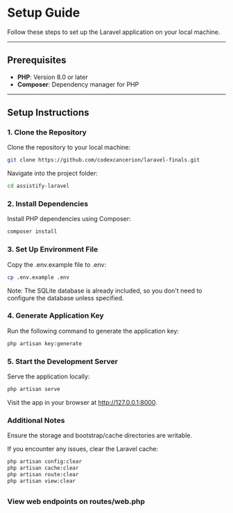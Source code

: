 # Setup Guide

Follow these steps to set up the Laravel application on your local machine.

---

## Prerequisites

- **PHP**: Version 8.0 or later  
- **Composer**: Dependency manager for PHP   

---

## Setup Instructions

### 1. Clone the Repository
Clone the repository to your local machine:

```bash
git clone https://github.com/codexcancerion/laravel-finals.git
```
Navigate into the project folder:
```bash
cd assistify-laravel
```

### 2. Install Dependencies
Install PHP dependencies using Composer:
```bash
composer install
```

### 3. Set Up Environment File
Copy the .env.example file to .env:

```bash
cp .env.example .env
```

Note: The SQLite database is already included, so you don't need to configure the database unless specified.

### 4. Generate Application Key
Run the following command to generate the application key:

```bash
php artisan key:generate
```

### 5. Start the Development Server
Serve the application locally:

```bash
php artisan serve
```
Visit the app in your browser at http://127.0.0.1:8000.

### Additional Notes
Ensure the storage and bootstrap/cache directories are writable.

If you encounter any issues, clear the Laravel cache:

```bash
php artisan config:clear
php artisan cache:clear
php artisan route:clear
php artisan view:clear
```

##

### View web endpoints on routes/web.php